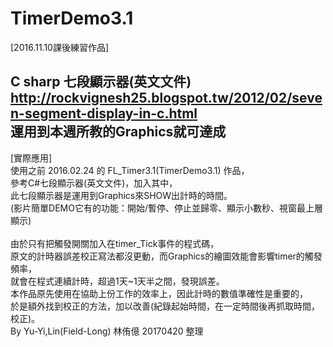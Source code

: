 # TimerDemo3.1
[2016.11.10課後練習作品]

C sharp 七段顯示器(英文文件)<br/>
http://rockvignesh25.blogspot.tw/2012/02/seven-segment-display-in-c.html<br/>
運用到本週所教的Graphics就可達成<br/>
------
[實際應用]<br/>
使用之前 2016.02.24 的 FL_Timer3.1(TimerDemo3.1) 作品，<br/>
參考C#七段顯示器(英文文件)，加入其中，<br/>
此七段顯示器是運用到Graphics來SHOW出計時的時間。<br/>
(影片簡單DEMO它有的功能：開始/暫停、停止並歸零、顯示小數秒、視窗最上層顯示)<br/>
<br/>
由於只有把觸發開關加入在timer_Tick事件的程式碼，<br/>
原文的計時器誤差校正寫法都沒更動，而Graphics的繪圖效能會影響timer的觸發頻率，<br/>
就會在程式連續計時，超過1天~1天半之間，發現誤差。<br/>
本作品原先使用在協助上份工作的效率上，因此計時的數值準確性是重要的，<br/>
於是額外找到校正的方法，加以改善(紀錄起始時間，在一定時間後再抓取時間，校正)。<br/>
By Yu-Yi,Lin(Field-Long) 林侑億 20170420 整理<br/>

